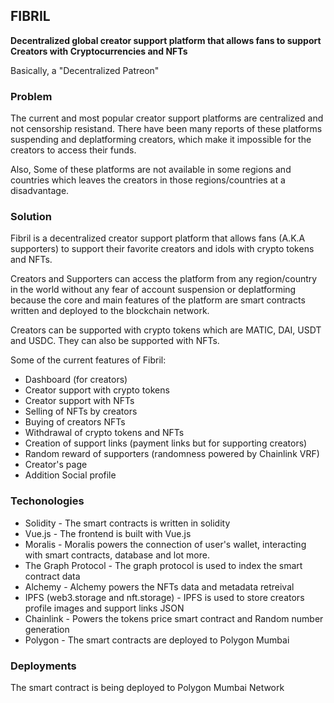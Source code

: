 ## FIBRIL

**Decentralized global creator support platform that allows fans to support Creators with Cryptocurrencies and NFTs**

Basically, a "Decentralized Patreon"

### Problem

The current and most popular creator support platforms are centralized and not censorship resistand. There have been many reports of these platforms suspending and deplatforming creators, which make it impossible for the creators to access their funds.

Also, Some of these platforms are not available in some regions and countries which leaves the creators in those regions/countries at a disadvantage.

### Solution

Fibril is a decentralized creator support platform that allows fans (A.K.A supporters) to support their favorite creators and idols with crypto tokens and NFTs.

Creators and Supporters can access the platform from any region/country in the world without any fear of account suspension or deplatforming because the core and main features of the platform are smart contracts written and deployed to the blockchain network.

Creators can be supported with crypto tokens which are MATIC, DAI, USDT and USDC. They can also be supported with NFTs.

Some of the current features of Fibril:

- Dashboard (for creators)
- Creator support with crypto tokens
- Creator support with NFTs
- Selling of NFTs by creators
- Buying of creators NFTs
- Withdrawal of crypto tokens and NFTs
- Creation of support links (payment links but for supporting creators)
- Random reward of supporters (randomness powered by Chainlink VRF)
- Creator's page
- Addition Social profile

### Techonologies

- Solidity - The smart contracts is written in solidity
- Vue.js - The frontend is built with Vue.js
- Moralis - Moralis powers the connection of user's wallet, interacting with smart contracts, database and lot more.
- The Graph Protocol - The graph protocol is used to index the smart contract data
- Alchemy - Alchemy powers the NFTs data and metadata retreival
- IPFS (web3.storage and nft.storage) - IPFS is used to store creators profile images and support links JSON
- Chainlink - Powers the tokens price smart contract and Random number generation
- Polygon - The smart contracts are deployed to Polygon Mumbai

### Deployments

The smart contract is being deployed to Polygon Mumbai Network
